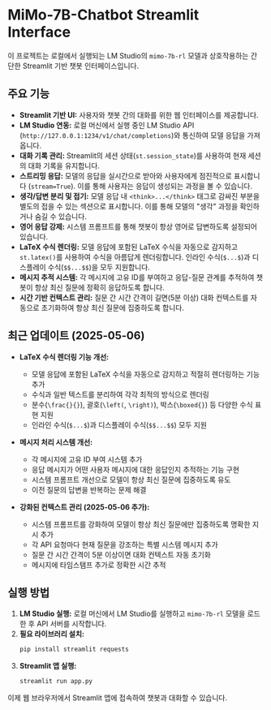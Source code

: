 # MiMo-7B-Chatbot Streamlit Interface

이 프로젝트는 로컬에서 실행되는 LM Studio의 `mimo-7b-rl` 모델과 상호작용하는 간단한 Streamlit 기반 챗봇 인터페이스입니다.

## 주요 기능

*   **Streamlit 기반 UI:** 사용자와 챗봇 간의 대화를 위한 웹 인터페이스를 제공합니다.
*   **LM Studio 연동:** 로컬 머신에서 실행 중인 LM Studio API (`http://127.0.0.1:1234/v1/chat/completions`)와 통신하여 모델 응답을 가져옵니다.
*   **대화 기록 관리:** Streamlit의 세션 상태(`st.session_state`)를 사용하여 현재 세션의 대화 기록을 유지합니다.
*   **스트리밍 응답:** 모델의 응답을 실시간으로 받아와 사용자에게 점진적으로 표시합니다 (`stream=True`). 이를 통해 사용자는 응답이 생성되는 과정을 볼 수 있습니다.
*   **생각/답변 분리 및 접기:** 모델 응답 내 `<think>...</think>` 태그로 감싸진 부분을 별도의 접을 수 있는 섹션으로 표시합니다. 이를 통해 모델의 "생각" 과정을 확인하거나 숨길 수 있습니다.
*   **영어 응답 강제:** 시스템 프롬프트를 통해 챗봇이 항상 영어로 답변하도록 설정되어 있습니다.
*   **LaTeX 수식 렌더링:** 모델 응답에 포함된 LaTeX 수식을 자동으로 감지하고 `st.latex()`를 사용하여 수식을 아름답게 렌더링합니다. 인라인 수식(`$...$`)과 디스플레이 수식(`$$...$$`)을 모두 지원합니다.
*   **메시지 추적 시스템:** 각 메시지에 고유 ID를 부여하고 응답-질문 관계를 추적하여 챗봇이 항상 최신 질문에 정확히 응답하도록 합니다.
*   **시간 기반 컨텍스트 관리:** 질문 간 시간 간격이 길면(5분 이상) 대화 컨텍스트를 자동으로 초기화하여 항상 최신 질문에 집중하도록 합니다.

## 최근 업데이트 (2025-05-06)

* **LaTeX 수식 렌더링 기능 개선:** 
  * 모델 응답에 포함된 LaTeX 수식을 자동으로 감지하고 적절히 렌더링하는 기능 추가
  * 수식과 일반 텍스트를 분리하여 각각 최적의 방식으로 렌더링
  * 분수(`\frac{}{}`), 괄호(`\left(`, `\right)`), 박스(`\boxed{}`) 등 다양한 수식 표현 지원
  * 인라인 수식(`$...$`)과 디스플레이 수식(`$$...$$`) 모두 지원

* **메시지 처리 시스템 개선:**
  * 각 메시지에 고유 ID 부여 시스템 추가
  * 응답 메시지가 어떤 사용자 메시지에 대한 응답인지 추적하는 기능 구현
  * 시스템 프롬프트 개선으로 모델이 항상 최신 질문에 집중하도록 유도
  * 이전 질문의 답변을 반복하는 문제 해결

* **강화된 컨텍스트 관리 (2025-05-06 추가):**
  * 시스템 프롬프트를 강화하여 모델이 항상 최신 질문에만 집중하도록 명확한 지시 추가
  * 각 API 요청마다 현재 질문을 강조하는 특별 시스템 메시지 추가
  * 질문 간 시간 간격이 5분 이상이면 대화 컨텍스트 자동 초기화
  * 메시지에 타임스탬프 추가로 정확한 시간 추적

## 실행 방법

1.  **LM Studio 실행:** 로컬 머신에서 LM Studio를 실행하고 `mimo-7b-rl` 모델을 로드한 후 API 서버를 시작합니다.
2.  **필요 라이브러리 설치:**
    ```bash
    pip install streamlit requests
    ```
3.  **Streamlit 앱 실행:**
    ```bash
    streamlit run app.py
    ```

이제 웹 브라우저에서 Streamlit 앱에 접속하여 챗봇과 대화할 수 있습니다.
